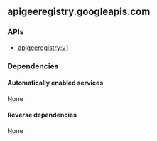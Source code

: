 ## apigeeregistry.googleapis.com

### APIs

* [ apigeeregistry:v1 ]( https://apigeeregistry.googleapis.com/$discovery/rest?version=v1 )

### Dependencies

#### Automatically enabled services

None

#### Reverse dependencies

None
